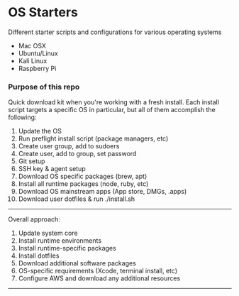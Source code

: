# OS Starters 
Different starter scripts and configurations for various operating systems

* Mac OSX
* Ubuntu/Linux
* Kali Linux
* Raspberry Pi


### Purpose of this repo

Quick download kit when you're working with a fresh install. Each install script targets a specific OS in particular, but all of them accomplish the following:

1. Update the OS
2. Run preflight install script (package managers, etc) 
3. Create user group, add to sudoers
4. Create user, add to group, set password
5. Git setup
6. SSH key & agent setup
7. Download OS specific packages (brew, apt)
8. Install all runtime packages (node, ruby, etc)
9. Download OS mainstream apps (App store, DMGs, .apps)
10. Download user dotfiles & run ./install.sh



---

Overall approach:

1. Update system core
2. Install runtime environments
3. Install runtime-specific packages
4. Install dotfiles
5. Download additional software packages
6. OS-specific requirements (Xcode, terminal install, etc)
7. Configure AWS and download any additional resources

---
